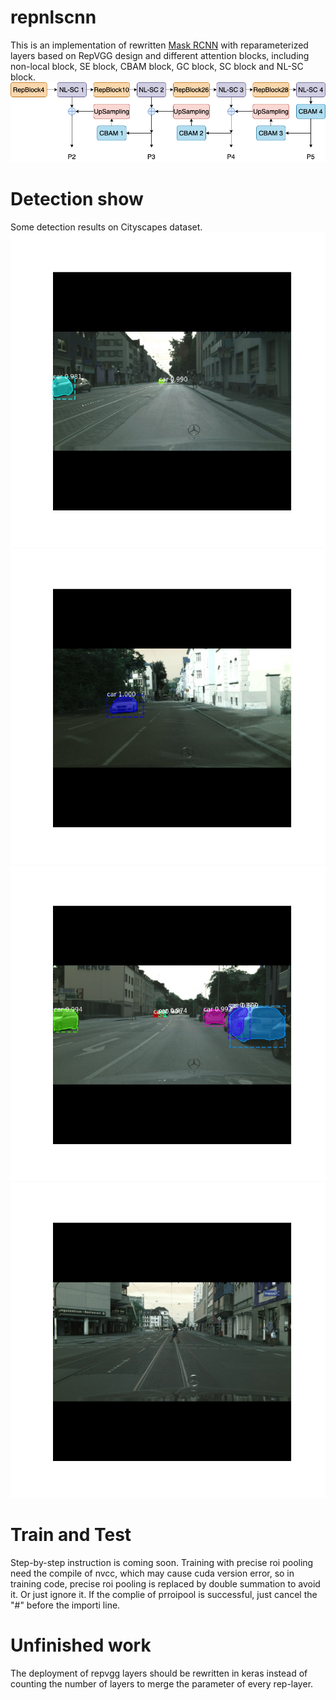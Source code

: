 # repnlscnn
This is an implementation of rewritten [Mask RCNN](https://github.com/matterport/Mask_RCNN) with reparameterized layers based on RepVGG design and different attention blocks, including non-local block, SE block, CBAM block, GC block, SC block and NL-SC block.
![FPN Model](/detectTest/FPN.png)
# Detection show
Some detection results on Cityscapes dataset.
![Instance Segmentation Sample 1](detectTest/vehicleTest/1.jpg)
![Instance Segmentation Sample 2](detectTest/vehicleTest/2.jpg)
![Instance Segmentation Sample 3](detectTest/vehicleTest/3.jpg)
![Instance Segmentation Sample 4](detectTest/vehicleTest/4.jpg)
# Train and Test
Step-by-step instruction is coming soon.
Training with precise roi pooling need the compile of nvcc, which may cause cuda version error, so in training code, precise roi pooling is replaced by double summation to avoid it. Or just ignore it. If the complie of prroipool is successful, just cancel the "#" before the importi line.
# Unfinished work
The deployment of repvgg layers should be rewritten in keras instead of counting the number of layers to merge the parameter of every rep-layer.
